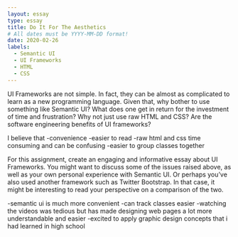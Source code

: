 ```yaml
---
layout: essay
type: essay
title: Do It For The Aesthetics
# All dates must be YYYY-MM-DD format!
date: 2020-02-26
labels:
  - Semantic UI
  - UI Frameworks
  - HTML
  - CSS
---
```


UI Frameworks are not simple. In fact, they can be almost as complicated to learn as a new programming language. 
Given that, why bother to use something like Semantic UI? What does one get in return for the investment of time 
and frustration? Why not just use raw HTML and CSS? Are the software engineering benefits of UI frameworks?

I believe that
-convenience
-easier to read
-raw html and css time consuming and can be confusing
-easier to group classes together

For this assignment, create an engaging and informative essay about UI Frameworks. 
You might want to discuss some of the issues raised above, as well as your own personal experience with Semantic UI. 
Or perhaps you’ve also used another framework such as Twitter Bootstrap. In that case, it might be interesting to 
read your perspective on a comparison of the two.

-semantic ui is much more convenient
-can track classes easier
-watching the videos was tedious but has made designing web pages a lot more understandable and easier
-excited to apply graphic design concepts that i had learned in high school
